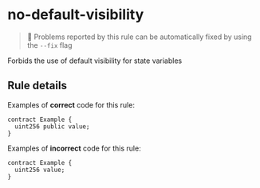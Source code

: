 # no-default-visibility

> 🔧 Problems reported by this rule can be automatically fixed by using the `--fix` flag

Forbids the use of default visibility for state variables

## Rule details

Examples of **correct** code for this rule:

```solidity
contract Example {
  uint256 public value;
}
```

Examples of **incorrect** code for this rule:

```solidity
contract Example {
  uint256 value;
}
```
